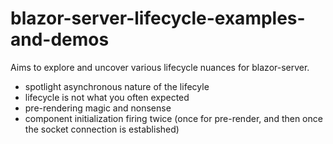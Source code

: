 # blazor-server-lifecycle-examples-and-demos

Aims to explore and uncover various lifecycle nuances for blazor-server.

- spotlight asynchronous nature of the lifecyle
- lifecycle is not what you often expected
- pre-rendering magic and nonsense
- component initialization firing twice (once for pre-render, and then once the socket connection is established)
